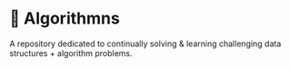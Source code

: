 # 📖 Algorithmns
 A repository dedicated to continually solving &amp; learning challenging data structures + algorithm problems.
